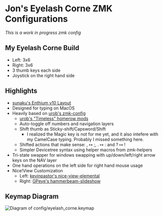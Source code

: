 # Jon's Eyelash Corne ZMK Configurations
_This is a work in progress zmk config_

## My Eyelash Corne Build
- Left: 3x6
- Right: 3x6
- 3 thumb keys each side
- Joystick on the right hand side

## Highlights
- [sunaku's Enthium v10 Layout](https://github.com/sunaku/enthium)
- Designed for typing on MacOS
- Heavily based on [urob's zmk-config](https://github.com/urob/zmk-config)
  - [urob's "Timeless" homerow mods](https://github.com/urob/zmk-config/tree/main?tab=readme-ov-file#timeless-homerow-mods)
  - Auto-toggle off numbers and navigation layers
  - Shift thumb as Sticky-shift/Capsword/Shift
    - I realized the Magic key is not for me yet, and it also intefere with my CamelCase typing. Probably I missed something here.
  - Shifted actions that make sense: , ↦ ;, . ↦ : and ? ↦ !
  - Simpler Devicetree syntax using helper macros from zmk-helpers
- Tri-state swapper for windows swapping with up/down/left/right arrow keys on the NAV layer
- One hand operations on the left side for right hand mouse usage
- Nice!View Customization
  - Left: [kevinpastor's nice-view-elemental](https://github.com/kevinpastor/nice-view-elemental)
  - Right: [GPeye's hammerbeam-slideshow](https://github.com/GPeye/hammerbeam-slideshow)


## Keymap Diagram

![Diagram of config/eyelash_corne.keymap](keymap-drawer/eyelash_corne.svg "generated by @caksoylar's Keymap Drawer")